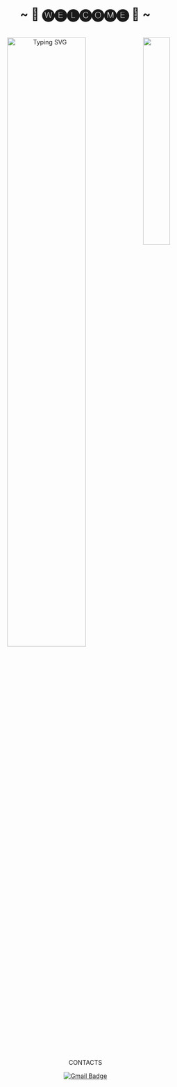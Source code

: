 <body>
  <center>
    <h1 align="center">~ 👾 🅦🅔🅛🅒🅞🅜🅔 👾 ~</h1>
<br>
<div align="center">
  <img src="/Assets/ji-hoon Glitch.png" width="35%" align="right" />
<a href="https://git.io/typing-svg"><img src="https://readme-typing-svg.demolab.com?font=Pixelify+Sans&weight=700&pause=500&color=B83BF7&center=true&vCenter=true&multiline=true&random=false&width=460&height=80&lines=Hi+Hi;I'm+Senses%2C+a+tech+goblin+and+a+glitch+enjoyer!+" alt="Typing SVG" width="60%" /></a>
<br>
  <p>CONTACTS</p>
<p align="center">
<a href="jpedrocwb@gmail.com">
        <img src="https://img.shields.io/badge/Gmail-D14836?style=for-the-badge&logo=gmail&logoColor=white" alt="Gmail Badge">
    </a>
  

</div>
